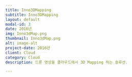 ```yaml
---
title: Inno3DMapping
subtitle: Inno3DMapping
layout: default
modal-id: 3
date: 2016년
img: Inno3dMap.png
thumbnail: Inno3dMap.png
alt: image-alt
project-date: 2016년
client: Cloud
category: Cloud
description: 드론 영상을 클라우드에서 3D Mapping 하는 솔루션.

---
```

